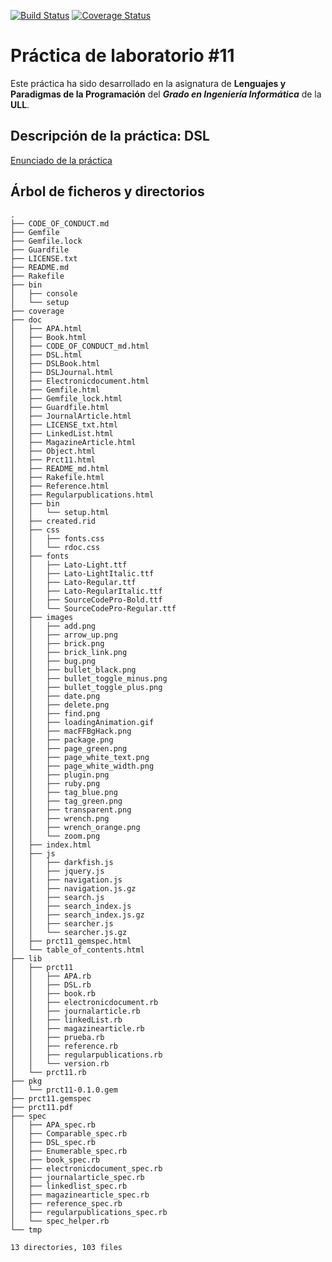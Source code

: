 [![Build Status](https://travis-ci.org/gcpmendez/prct10.svg?branch=master)](https://travis-ci.org/gcpmendez/prct10)
[![Coverage Status](https://coveralls.io/repos/gcpmendez/prct10/badge.svg?branch=master&service=github)](https://coveralls.io/github/gcpmendez/prct10?branch=master)

# Práctica de laboratorio \#11
      
Este práctica ha sido desarrollado en la asignatura de **Lenguajes y Paradigmas de la Programación** del **_Grado en Ingeniería Informática_** de la **ULL**.

## Descripción de la práctica: DSL


[Enunciado de la práctica](https://github.com/gcpmendez/prct11/blob/master/prct11.pdf "statement")

## Árbol de ficheros y directorios
```
.
├── CODE_OF_CONDUCT.md
├── Gemfile
├── Gemfile.lock
├── Guardfile
├── LICENSE.txt
├── README.md
├── Rakefile
├── bin
│   ├── console
│   └── setup
├── coverage
├── doc
│   ├── APA.html
│   ├── Book.html
│   ├── CODE_OF_CONDUCT_md.html
│   ├── DSL.html
│   ├── DSLBook.html
│   ├── DSLJournal.html
│   ├── Electronicdocument.html
│   ├── Gemfile.html
│   ├── Gemfile_lock.html
│   ├── Guardfile.html
│   ├── JournalArticle.html
│   ├── LICENSE_txt.html
│   ├── LinkedList.html
│   ├── MagazineArticle.html
│   ├── Object.html
│   ├── Prct11.html
│   ├── README_md.html
│   ├── Rakefile.html
│   ├── Reference.html
│   ├── Regularpublications.html
│   ├── bin
│   │   └── setup.html
│   ├── created.rid
│   ├── css
│   │   ├── fonts.css
│   │   └── rdoc.css
│   ├── fonts
│   │   ├── Lato-Light.ttf
│   │   ├── Lato-LightItalic.ttf
│   │   ├── Lato-Regular.ttf
│   │   ├── Lato-RegularItalic.ttf
│   │   ├── SourceCodePro-Bold.ttf
│   │   └── SourceCodePro-Regular.ttf
│   ├── images
│   │   ├── add.png
│   │   ├── arrow_up.png
│   │   ├── brick.png
│   │   ├── brick_link.png
│   │   ├── bug.png
│   │   ├── bullet_black.png
│   │   ├── bullet_toggle_minus.png
│   │   ├── bullet_toggle_plus.png
│   │   ├── date.png
│   │   ├── delete.png
│   │   ├── find.png
│   │   ├── loadingAnimation.gif
│   │   ├── macFFBgHack.png
│   │   ├── package.png
│   │   ├── page_green.png
│   │   ├── page_white_text.png
│   │   ├── page_white_width.png
│   │   ├── plugin.png
│   │   ├── ruby.png
│   │   ├── tag_blue.png
│   │   ├── tag_green.png
│   │   ├── transparent.png
│   │   ├── wrench.png
│   │   ├── wrench_orange.png
│   │   └── zoom.png
│   ├── index.html
│   ├── js
│   │   ├── darkfish.js
│   │   ├── jquery.js
│   │   ├── navigation.js
│   │   ├── navigation.js.gz
│   │   ├── search.js
│   │   ├── search_index.js
│   │   ├── search_index.js.gz
│   │   ├── searcher.js
│   │   └── searcher.js.gz
│   ├── prct11_gemspec.html
│   └── table_of_contents.html
├── lib
│   ├── prct11
│   │   ├── APA.rb
│   │   ├── DSL.rb
│   │   ├── book.rb
│   │   ├── electronicdocument.rb
│   │   ├── journalarticle.rb
│   │   ├── linkedList.rb
│   │   ├── magazinearticle.rb
│   │   ├── prueba.rb
│   │   ├── reference.rb
│   │   ├── regularpublications.rb
│   │   └── version.rb
│   └── prct11.rb
├── pkg
│   └── prct11-0.1.0.gem
├── prct11.gemspec
├── prct11.pdf
├── spec
│   ├── APA_spec.rb
│   ├── Comparable_spec.rb
│   ├── DSL_spec.rb
│   ├── Enumerable_spec.rb
│   ├── book_spec.rb
│   ├── electronicdocument_spec.rb
│   ├── journalarticle_spec.rb
│   ├── linkedlist_spec.rb
│   ├── magazinearticle_spec.rb
│   ├── reference_spec.rb
│   ├── regularpublications_spec.rb
│   └── spec_helper.rb
└── tmp

13 directories, 103 files
```